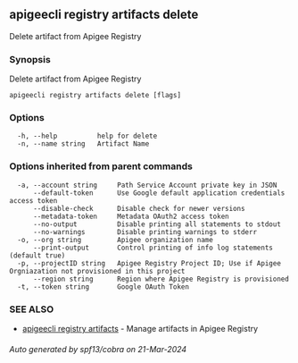 ## apigeecli registry artifacts delete

Delete artifact from Apigee Registry

### Synopsis

Delete artifact from Apigee Registry

```
apigeecli registry artifacts delete [flags]
```

### Options

```
  -h, --help          help for delete
  -n, --name string   Artifact Name
```

### Options inherited from parent commands

```
  -a, --account string     Path Service Account private key in JSON
      --default-token      Use Google default application credentials access token
      --disable-check      Disable check for newer versions
      --metadata-token     Metadata OAuth2 access token
      --no-output          Disable printing all statements to stdout
      --no-warnings        Disable printing warnings to stderr
  -o, --org string         Apigee organization name
      --print-output       Control printing of info log statements (default true)
  -p, --projectID string   Apigee Registry Project ID; Use if Apigee Orgniazation not provisioned in this project
      --region string      Region where Apigee Registry is provisioned
  -t, --token string       Google OAuth Token
```

### SEE ALSO

* [apigeecli registry artifacts](apigeecli_registry_artifacts.md)	 - Manage artifacts in Apigee Registry

###### Auto generated by spf13/cobra on 21-Mar-2024
